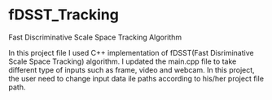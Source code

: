 # fDSST_Tracking
Fast Discriminative Scale Space Tracking Algorithm

In this project file I used C++ implementation of fDSST(Fast Disriminative Scale Space Tracking) algorithm. 
I updated the main.cpp file to take different type of inputs such as frame, video and webcam.
In this project, the user need to change input data ile paths according to his/her project file path.
